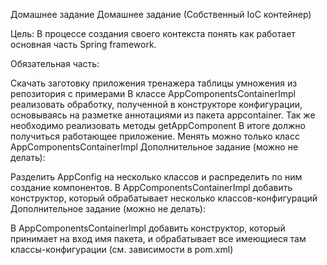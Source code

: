 Домашнее задание
Домашнее задание (Собственный IoC контейнер)

Цель:
В процессе создания своего контекста понять как работает основная часть Spring framework.

Обязательная часть:

Скачать заготовку приложения тренажера таблицы умножения из репозитория с примерами
В классе AppComponentsContainerImpl реализовать обработку, полученной в конструкторе конфигурации, основываясь на разметке 
аннотациями из пакета appcontainer. Так же необходимо реализовать методы getAppComponent
В итоге должно получиться работающее приложение. Менять можно только класс AppComponentsContainerImpl
Дополнительное задание (можно не делать):

Разделить AppConfig на несколько классов и распределить по ним создание компонентов. В AppComponentsContainerImpl добавить 
конструктор, который обрабатывает несколько классов-конфигураций
Дополнительное задание (можно не делать):

В AppComponentsContainerImpl добавить конструктор, который принимает на вход имя пакета, и обрабатывает все имеющиеся 
там классы-конфигурации (см. зависимости в pom.xml)